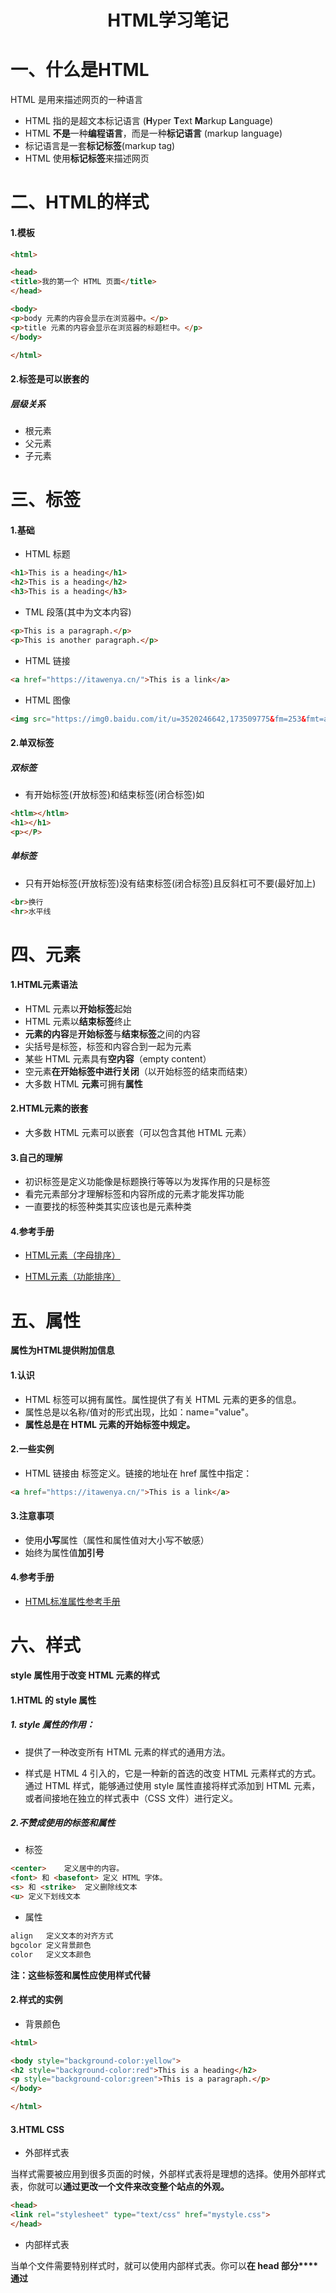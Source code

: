 # <center>HTML学习笔记</center>

# 一、什么是HTML

HTML 是用来描述网页的一种语言

* HTML 指的是超文本标记语言 (**H**yper **T**ext **M**arkup **L**anguage)
* HTML **不是**一种**编程语言**，而是一种**标记语言** (markup language)
* 标记语言是一套**标记标签**(markup tag)
* HTML 使用**标记标签**来描述网页

# 二、HTML的样式

#### 1.模板

```html
<html>

<head>
<title>我的第一个 HTML 页面</title>
</head>

<body>
<p>body 元素的内容会显示在浏览器中。</p>
<p>title 元素的内容会显示在浏览器的标题栏中。</p>
</body>

</html>
```

#### 2.标签是可以嵌套的

##### 层级关系

* 根元素
* 父元素
* 子元素

# 三、标签

#### 1.基础

* HTML 标题

```html
<h1>This is a heading</h1>
<h2>This is a heading</h2>
<h3>This is a heading</h3>
```

* TML 段落(其中为文本内容)

```html
<p>This is a paragraph.</p>
<p>This is another paragraph.</p>
```

* HTML 链接

```html
<a href="https://itawenya.cn/">This is a link</a>
```

* HTML 图像

```html
<img src="https://img0.baidu.com/it/u=3520246642,173509775&fm=253&fmt=auto&app=138&f=JPEG?w=666&h=500" width="104" height="142" />
```

#### 2.单双标签

##### 双标签

* 有开始标签(开放标签)和结束标签(闭合标签)如

```html
<htlm></htlm>
<h1></h1>
<p></P>
```

##### 单标签

* 只有开始标签(开放标签)没有结束标签(闭合标签)且反斜杠可不要(最好加上)

```html
<br>换行
<hr>水平线
```

# 四、元素

#### 1.HTML元素语法

* HTML 元素以**开始标签**起始
* HTML 元素以**结束标签**终止
* **元素的内容**是**开始标签**与**结束标签**之间的内容
* 尖括号是标签，标签和内容合到一起为元素
* 某些 HTML 元素具有**空内容**（empty content）
* 空元素**在开始标签中进行关闭**（以开始标签的结束而结束）
* 大多数 HTML **元素**可拥有**属性**

#### 2.HTML元素的嵌套

* 大多数 HTML 元素可以嵌套（可以包含其他 HTML 元素）

#### 3.自己的理解

* 初识标签是定义功能像是标题换行等等以为发挥作用的只是标签
* 看完元素部分才理解标签和内容所成的元素才能发挥功能
* 一直要找的标签种类其实应该也是元素种类

#### 4.参考手册

* [HTML元素（字母排序）](https://www.w3school.com.cn/tags/index.asp)

* [HTML元素（功能排序）](https://www.w3school.com.cn/tags/html_ref_byfunc.asp)

# 五、属性

**属性为HTML提供附加信息**

#### 1.认识

* HTML 标签可以拥有属性。属性提供了有关 HTML 元素的更多的信息。
* 属性总是以名称/值对的形式出现，比如：name="value"。
* **属性总是在 HTML 元素的开始标签中规定。**

#### 2.一些实例

* HTML 链接由 <a> 标签定义。链接的地址在 href 属性中指定：

 ```html
 <a href="https://itawenya.cn/">This is a link</a>
 ```

#### 3.注意事项

* 使用**小写**属性（属性和属性值对大小写不敏感）
* 始终为属性值**加引号**

#### 4.参考手册

* [HTML标准属性参考手册](https://www.w3school.com.cn/tags/html_ref_standardattributes.asp)

# 六、样式

**style 属性用于改变 HTML 元素的样式**

#### 1.HTML 的 style 属性

##### 1. style 属性的作用：

* 提供了一种改变所有 HTML 元素的样式的通用方法。

* 样式是 HTML 4 引入的，它是一种新的首选的改变 HTML 元素样式的方式。通过 HTML 样式，能够通过使用 style 属性直接将样式添加到 HTML 元素，或者间接地在独立的样式表中（CSS 文件）进行定义。

##### 2.不赞成使用的标签和属性

* 标签

```html
<center>	定义居中的内容。
<font> 和 <basefont>	定义 HTML 字体。
<s> 和 <strike>	定义删除线文本
<u>	定义下划线文本
```

* 属性

```html
align	定义文本的对齐方式
bgcolor	定义背景颜色
color	定义文本颜色
```

**注：这些标签和属性应使用样式代替**

#### 2.样式的实例

* 背景颜色

```html
<html>

<body style="background-color:yellow">
<h2 style="background-color:red">This is a heading</h2>
<p style="background-color:green">This is a paragraph.</p>
</body>

</html>
```

#### 3.HTML CSS

* 外部样式表

当样式需要被应用到很多页面的时候，外部样式表将是理想的选择。使用外部样式表，你就可以**通过更改一个文件来改变整个站点的外观。**

```html
<head>
<link rel="stylesheet" type="text/css" href="mystyle.css">
</head>
```

* 内部样式表

当单个文件需要特别样式时，就可以使用内部样式表。你可以**在 head 部分****通过 <style> 标签定义内部样式表**

```html
<head>

<style type="text/css">
body {background-color: red}
p {margin-left: 20px}
</style>
</head>
```

* 用户代理样式表

用户代理样式表是浏览器（例如，Chrome，Firefox，Edge 等）提供的“默认样式表”，用于以满足**“一般显示期望”**的方式显示页面

<img src="https://img-blog.csdnimg.cn/878abf9b5b074357acfa710b17f9e3b8.png" alt="在这里插入图片描述">

* **内联样式**

当特殊的样式需要应用到个别元素时，就可以使用内联样式。使用内联样式的方法是**在相关的标签中使用样式属性**。**样式属性可以包含任何 CSS 属性**。以下实例显示出如何改变段落的颜色和左外边距。

```html
<p style="color: red; margin-left: 20px">
This is a paragraph
</p>
```

# 七、HTML链接

### 什么是超文本

超文本的基本特征就是可以超链接文档，可以指向其他位置，该位置可以在当前的文档中、局域网中的其他文档，也可以在因特网上的任何位置的文档中。

* 超链接可以用在目录和主题列表中。
* 超链接可以向浏览者指出有关文档中某个主题的更多信息。
* 超链接（hyper text），或者按照标准叫法称为锚（anchor），是使用 <a> 标签标记的分为两种
  * 锚的一种类型是在文档中创建一个热点，当用户激活或选中（通常是使用鼠标）这个热点时，会导致**浏览器进行链接。浏览器会自动加载并显示同一文档或其他文档中的某个部分，或触发某些与因特网服务相关的操作**，例如发送电子邮件或下载特殊文件等。
  * 锚的另一种类型会**在文档中创建一个标记，该标记可以被超链接引用。**

#### 1.HTML超链接（链接）

超链接可以是一个字，一个词，或者一组词，也可以是一幅图像，您可以点击这些内容来跳转到新的文档或者当前文档中的某个部分。

* 使用 <a> 标签在 HTML 中创建链接，有两种使用 <a> 标签的方式：
  1. 通过使用 href 属性 - 创建指向另一个文档的链接
  2. 通过使用 name 属性 - 创建文档内的书签

* HTML 链接语法

```html
<a href="url">Link text</a>
```

href 属性规定链接的目标。

开始标签和结束标签之间的文字被作为超级链接来显示。

* **target属性**（分情况使用，在w3school的网站上就是本窗口和新窗口打开相结合，GitHub则全为在本窗口打开）

使用 Target 属性，你可以定义被链接的文档在何处显示。

例如：把链接的 target 属性设置为 "_blank"，该链接会在新窗口中打开。

下面的这行会在新窗口打开文档：

```html
<a href="https://itawenya.cn/" target="_blank">Visit W3School!</a>
```

* **name属性**（在目录索引方面应该很有用，希望学习后能优化自己的GitHub索引）

首先，我们在 HTML 文档中**对锚进行命名**（创建一个书签）：

```html
<a name="tips">基本的注意事项 - 有用的提示</a>
```

然后，我们在同一个文档中创建**指向该锚**的链接：

```html
<a href="#tips">有用的提示</a>
```

您也可以在其他页面中创建指向该锚的链接：

```html
<a href="http://www.w3school.com.cn/html/html_links.asp#tips">有用的提示</a>
```

在上面的代码中，我们将 **# 符号和锚名称(用来指向锚)**添加到 URL 的末端，就可以直接链接到 tips 这个命名锚了。

# 八、HTML图像

通过使用 HTML，可以在文档中显示图像。

#### 1.图像标签（<img>）和源属性（Src）

* 在 HTML 中，图像由 <img> 标签定义。
* <img> 是**空标签**，意思是说，它**只包含属性**，并且**没有闭合标签**。
* 要在页面上显示图像，源属性（src）。src 指 "source"。**源属性**的值是**图像的** **URL 地址**。
  * URL 指存储图像的位置
  * 浏览器将**图像显示****在文档中**图像标签出现**的地方**。

* 定义图像的语法

```html
<img src="url" />
```

#### 2.替换文本属性（Alt）

alt 属性用来为图像定义一串**预备的可替换的文本**。替换文本**属性的值**是**用户定义**的。

* Alt的语法

```html
<img src="boat.gif" alt="Big Boat">
```

* Alt的作用

当**浏览器无法载入图像**时，**替换文本属性**可告诉读者他们**失去的信息**。此时，浏览器将**显示**这个**替代性的文本而不是图像。**

#### 3.一些其他例子

##### 1.背景图片

```html
<body background="/i/eg_background.jpg">
```

* **gif** 和 **jpg** 文件均可用作 HTML **背景**。
* 如果**图像小于页面**，**图像会进行重复**。

##### 2.排列图像

```html
<img src="/i/eg_cute.gif" align="bottom">
```

* align="bottom"默认对齐。
* align="middle"中间对齐。
* align="top"靠上对齐。

* align="left"图像将浮动到文本的左侧。
* align="right"图像将浮动到文本的右侧。

##### 3.调整图像尺寸

```html
<img src="/i/eg_mouse.jpg" width="50" height="50">
```

* width="px"
* height=" px"

单位默认为px

##### 4.制作图像链接

```html
<a href="/example/html/lastpage.html">
<img border="0" src="/i/eg_buttonnext.gif" />
</a>
```

把图片元素嵌入链接元素

##### 5.创建图像映射

创建带有可供点击区域的图像地图。其中的每个区域都是一个超级链接

* img 元素中的 "usemap" 属性引用 map 元素中的 "id" 或 "name" 属性（根据浏览器），所以我们同时向 map 元素添加了 "id" 和 "name" 属性。

* 还在学习没有理解坐标的定位
* map标签和其中area的简单理解
  * 在 area 标签上支持的属性有 shape、coords、href、alt、target、type、download、hreflang、media、rel`；
  * coords 值如何精确定位（通过圆心（x，y）和半径r来确定位置和大小
  * 左上角坐标为（0，0）

##### 6.把图像转换为图像映射

​	还没理解

# 九、HTML表格和列表

标签本身较简单，语法理解也较容易可以随时查阅使用方法

* 表格
  * 每个表格由 table 标签开始
  * 每个表格行由 tr 标签开始
  * 每个表格数据由 td 标签开始

```html
<table border="1">
<tr>(行)
<td>列</td>
<td></td>
</tr>
</table>
```

* 列表

1. 无序列表

无序列表始于 <ul> 标签。每个列表项始于 <li>。

```html
<ul>
<li>Coffee</li>
<li>Milk</li>
</ul>
```

2. 有序列表

有序列表始于 <ol> 标签。每个列表项始于 <li> 标签。

```html
<ol>
<li>Coffee</li>
<li>Milk</li>
</ol>
```

3. 定义列表

自定义列表以 <dl> 标签开始。每个自定义列表项以 <dt> 开始。每个自定义列表项的定义以 <dd> 开始。

```html
<dl>
<dt>Coffee</dt>
<dd>Black hot drink</dd>
<dt>Milk</dt>
<dd>White cold drink</dd>
</dl>
```

# 十、块

**可以通过 <div> 和 <span> 将 HTML 元素组合起来**，大多数HTML元素被定义为**块级元素**或**内联元素**。

#### 1.HTML 块元素(block level element)

* 块级元素在浏览器显示时，通常会以新行来开始（和结束）例如：

  ```html
  <b>, <td>, <a>, <img>
  ```

####     div元素

* HTML <div> 元素是**块级元素**，它是可**用于组合其他 HTML 元素的容器。**
* div元素没有特定的含义。除此之外，由于它属于块级元素，**浏览器会在其前后显示折行**。
* 如果与 CSS 一同使用，<div> 元素可用于**对大的内容块设置样式属性。**
* div 元素的另一个常见的用途是**文档布局**。它取代了使用表格定义布局的老式方法。使用 <table> 元素进行文档布局不是表格的正确用法。<table> 元素的作用是显示表格化的数据。
* 块级元素（block）**只能出现在<body>元素内**，**块级的元素里面不能放块级**，**div除外**。

```html
<div style="color:#00FF00">
  <h3>This is a header</h3>
  <p>This is a paragraph.</p>
</div>
```



#### 2.HTML 内联元素(inline element)

* 内联元素在显示时通常不会以新行开始。(与块级元素有所区别)例如：

```html
<b>, <td>, <a>, <img>
```

* 内联元素分为两种：替换元素和非替换元素。

1. 替换元素

浏览器根据**元素的标签和属性**，来决定其的具体显示内容的元素，常见的有：<img>、<input>、<select><textarea>、<object>。比如浏览器根据<img >标签的**src属性**显示那一张图片，根据<input>的**type属性**决定显示输入框还是按钮，它们的宽度和高度是可以设置的。

2. 非替换元素

内容**直接表现**给用户端的元素称为成为非替换元素，常见的有：<span>、<label>等。例如<span>，它会将**开始和结束标签**中的内容**直接在浏览器上展示**出来。

#### span元素

* HTML <span> 元素是内联元素，可用作文本的容器。
* <span> 元素也没有特定的含义。
* 当与 CSS 一同使用时，<span> 元素可用于为部分文本设置样式属性。
* <span> 标签被用来组合**文档**中的行内元素
* 当对单个元素进行特殊修改时用内联元素

```html
<p class="tip"><span>提示：</span>... ... ...</p>
```

#### 3.块级元素和内联元素的区别

<div class="table-box"><table><thead><tr><th>比对项</th><th>块级元素</th><th>内联元素</th></tr></thead><tbody><tr><td>占位</td><td>独占一行,默认情况下，其宽度自动填满其父元素宽度</td><td>相邻的内联元素会排列在同一行里，直到一行排不下，才会换行，其宽度随元素的内容而变化</td></tr><tr><td>设置width / height是否生效</td><td>生效</td><td>内联元素分为替换元素和非替换元素，替换元素生效，非替换元素无效</td></tr><tr><td>设置padding / margin 是否生效</td><td>生效</td><td>部分生效 只有水平方向上的边距和填充生效：margin-left、margin-right、padding-left、padding-right，其它属性不会起边距效果。</td></tr><tr><td>display</td><td>block(还有table，list-item)</td><td>inline（还有inline-block，inline-table，table-cell）</td></tr></tbody></table></div>

#### 4.块级元素和内联元素的相互转换

```html
display:inline; //转换为内联元素
display:block; //转换为块级元素
display:inline-block; //转换为内联块级元素
```

#### 5.拓展

* 所有的html元素初始值都是内联的，div也不一例外

``` html
<div>hello</div>
<span>world</span>
```

* 内联块

**内联块**元素（inline-block）**同时**具备**内联元素**、**块状元素**的特点，代码**display：inline-block可以将元素设置为内联块元素。**

* 特点

1. **不会独占一行**，相邻的内联元素会排在同一行。
2. **元素的高度，宽度，内外边距都可以设置。**如果**没有设置**宽高，宽高**由内容决定**
3. 代码**换行**，**内联元素之间**会**产生差距**。

#### 6.更多的元素归属

* 主要块级元素

```html
主要块级元素
<address>        定义地址
<caption>        定义表格标题
<dd>        定义列表中定义条目
<div>        定义文档中的分区或节
<dl>        定义列表
<dt>        定义列表中的项目
<fieldset>        定义一个框架集
<form>        创建表单元素
<h1><h2><h3><h4><h5><h6>        标题元素
<hr>        水平线
<legend>        给fieldset元素定义标题
<li>        定义列表项目
<noframes>        为那些不支持框架的浏览器显示文本，放置于frameset标签内
<noscript>        为那些不支持脚本的浏览器显示文本
<ol>        有序列表
<ul>        无序列表
<p>        定义段落
<pre>        定义预格式化文本
<table>        定义表格
<tbody>        定义表格主体
<td>        表格中的标准单元格
<tr>        表格中的行
<tfoot>        表格中的页脚
<th>        定义表头单元格
<thead>        定义表格的表头
```

* 主要内联元素

```html
主要内联元素

<a>        可定义锚以及超链接
<abbr>        表示一个缩写形式
<acronym>        表示只取title中首字母的缩写形式
<b>        字体加粗
<bdo>        可覆盖默认的文本方向
<big>        大号字体加粗
<br>        换行
<cite>        引用进行定义
<code>        定义计算机代码文本
<dfn>        定义一个定义项目
<em>        定义为强调的内容
<i>        斜体文本效果
<img>        向网页中嵌入一张图像
<input>        输入框
<kbd>        定义键盘文本
<label>        为input进行标记/标注
<q>        定义短的引用
<s>    表示不准确不相关，却不应当给予删除的内容
<samp>        定义样本文本
<select>        定义单选或者多选菜单
<small>        呈现小号字体效果
<span>        组合文档中的行内元素
<strong>        语气更强的强调内容
<sub>        定义下标文本
<sup>        定义上标文本
<textarea>        多行文本输入控件
<tt>        打字机或者等宽的文本效果
<var>        定义变量
```

# 十一、类

对 HTML 进行分类（设置类），使我们能够**为元素的类定义 CSS 样式。**

为相同的类设置相同的样式，或者为不同的类设置不同的样式。

* 实例

```html
<style>
.cities {
    background-color:black;
    color:white;
    margin:20px;
    padding:20px;
} 
</style>

<div class="cities">
    ...
</div>
```

```html
<style>
  span.red {color:red;}
</style>

<h1>My <span class="red">Important</span> Heading</h1>
```

注意观察两者**区别**在**头部**时**不同**

# 十二、id

id 属性指定 HTML 元素的唯一 ID。 **id 属性的值**在 HTML 文档中**必须是唯一的**（id 属性的值**区分大小写**）

**id 属性用于指向样式表中的特定样式声明**。JavaScript 也可使用它来访问和操作拥有特定 ID 的元素。

#### 1.id属性的语法

* 写一个**井号 (#)**，**后跟一个 id 名称**。然后，在**花括号 {} 中定义 CSS 属性。**

#### 2.实例（注意理解和感受）

```html
<!DOCTYPE html>
<html>
<head>
<style>
#myHeader {
  background-color: lightblue;
  color: black;
  padding: 40px;
  text-align: center;
}
</style>
</head>
<body>

<h1 id="myHeader">My Header</h1>

</body>
</html>
```

**重点关注#和id同时注意和元素的类，类比理解，注意两者区别**

#### 3.Class与ID的差异

**一个类名**可以由**多个 HTML 元素使用**，而**一个 id 名称**只能**由页面中的**一个 HTML 元素使用

#### 4.通过 ID 和链接实现 HTML 书签

* **HTML 书签**用于让读者**跳转至网页的特定部分。**

* 如果页面很长，那么书签可能很有用。

* 要使用书签，您必须**首先创建它**，然后**为它添加链接。**

* 然后，当**单击链接**时，**页面将滚动到带有书签的位置。**

* 实例

```html
<h2 id="C4">第四章</h2>//首先在想跳转的位置创建书签
<a href="#C4">跳转到第四章</a>//在同一界面向这个书签添加一个链接
```

#### 5.在JavaScript 中使用 id 属性

JavaScript 也可以**使用 id 属性为特定元素执行某些任务。**

JavaScript 可以**使用 getElementById() 方法访问拥有特定 id 的元素**(个人理解为与函数类似事先定义一个内容，在文本中调用)

可以处理文本

* 实例

```html
<script>
function displayResult() {
  document.getElementById("myHeader").innerHTML = "Have a nice day!";
}
</script>


<h1 id="myheader"></h1>
```

# 十三、HTML JavaScript

#### HTML script 标签

* HTML ```<script>``` 标签用于定义客户端脚本（JavaScript）
* ```<script> ```元素即可包含脚本语句，也可通过 src 属性指向外部脚本文件。
* JavaScript 的常见用途是图像处理、表单验证和内容的动态更改

#### JavaScript的一些实例

* **选取 HTML 元素**，JavaScript 最**常用 document.getElementById() . innerHTML =** 的方法

  document.getElementById()表示获取id

  innerHTML =用于获取/设置元素的完整HTML内容

  其作用是将 id 为 "。。。" 的 HTML 元素的内容更改为 "。。。"。

* 这个 JavaScript 示例向 id="demo" 的 HTML 元素内写入 "Hello JavaScript!"：

```html
<script>
document.getElementById("demo").innerHTML = "Hello JavaScript!";
</script>
<p id="demo"></P>
```

* JavaScript 能够更改内容：

```html
<p>JavaScript 可以更改 HTML 元素的内容：</p>

<button type="button" onclick="myFunction()">点击我！</button>

<p id="demo">这是一个演示。</p>

<script>
function myFunction() { 
  document.getElementById("demo").innerHTML = "Hello JavaScript!";
}
</script>
```

onclick:当被点击时会被调用并执行相应的javascript代码

推测当id和内容同时存在应该优先显示id定义的内容

* JavaScript 能够更改属性，下面的例子展示更改了图像的src属性

```html
<script>
function light(sw) {
  var pic;
  if (sw == 0) {
    pic = "/i/eg_bulboff.gif"
  } else {
    pic = "/i/eg_bulbon.gif"
  }
  document.getElementById('myImage').src = pic;
}
</script>

<img id="myImage" src="/i/eg_bulboff.gif" width="109" height="180">

<p>
<button type="button" onclick="light(1)">开灯</button>
<button type="button" onclick="light(0)">关灯</button>
</p>
```

从此处初步接触Java script语法需进一步学习理解含义

* HTML ```<noscript> ```标签

HTML``` <noscript>``` 标签定义了替代内容，这些内容将显示给在浏览器中禁用了脚本或浏览器不支持脚本的用户：

```html
<p id="demo"></p>

<script>
document.getElementById("demo").innerHTML = "Hello JavaScript!";
</script>

<noscript>抱歉，您的浏览器不支持 JavaScript！</noscript>//为不支持客户端脚本的用户定义替代内容。

<p>不支持 JavaScript 的浏览器将显示 noscript 元素内的文本。</p>
```

注意理解用法及作用即可

# 十四、路径

* < img src="picture.jpg">	picture.jpg (位于与当前网页相同的文件夹)
* < img src="images/picture.jpg">	picture.jpg (位于当前文件夹的 images 文件夹中)

* < img src="/images/picture.jpg">	picture.jpg(当前站点根目录的 images 文件夹中)
* < img src="../picture.jpg">	picture.jpg (位于当前文件夹的上一级文件夹中)

